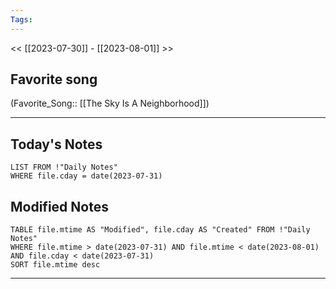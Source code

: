 ```yaml
---
Tags:
---
```

<< [[2023-07-30]] - [[2023-08-01]] >>
## Favorite song
(Favorite_Song:: [[The Sky Is A Neighborhood]])

___
## Today's Notes
```dataview
LIST FROM !"Daily Notes"
WHERE file.cday = date(2023-07-31)
```
## Modified Notes
```dataview
TABLE file.mtime AS "Modified", file.cday AS "Created" FROM !"Daily Notes" 
WHERE file.mtime > date(2023-07-31) AND file.mtime < date(2023-08-01) AND file.cday < date(2023-07-31)
SORT file.mtime desc
```
___
